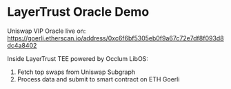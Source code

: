 # LayerTrust Oracle Demo
Uniswap VIP Oracle live on: https://goerli.etherscan.io/address/0xc6f6bf5305eb0f9a67c72e7df8f093d8dc4a8402

Inside LayerTrust TEE powered by Occlum LibOS:
1. Fetch top swaps from Uniswap Subgraph
2. Process data and submit to smart contract on ETH Goerli